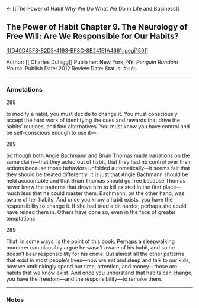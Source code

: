 <- [[The Power of Habit Why We Do What We Do in Life and Business]]

## The Power of Habit Chapter 9. The Neurology of Free Will: Are We Responsible for Our Habits?

[ ![[D40D45F8-82D5-4193-BF8C-8B241E1A4661.jpeg|150]] ](https://www.amazon.com/gp/aw/d/B0055PGUYU/ref=tmm_kin_swatch_0?ie=UTF8&qid=1682143521&sr=8-1)

Author: [[ Charles Duhigg]]
Publisher: New York, NY: _Penguin Random House_.
Publish Date: 2012
Review Date:
Status: #💥/💥

___

### Annotations

288

to modify a habit, you must decide to change it. You must consciously accept the hard work of identifying the cues and rewards that drive the habits’ routines, and find alternatives. You must know you have control and be self-conscious enough to use it—

289

So though both Angie Bachmann and Brian Thomas made variations on the same claim—that they acted out of habit, that they had no control over their actions because those behaviors unfolded automatically—it seems fair that they should be treated differently. It is just that Angie Bachmann should be held accountable and that Brian Thomas should go free because Thomas never knew the patterns that drove him to kill existed in the first place—much less that he could master them. Bachmann, on the other hand, was aware of her habits. And once you know a habit exists, you have the responsibility to change it. If she had tried a bit harder, perhaps she could have reined them in. Others have done so, even in the face of greater temptations.

289

That, in some ways, is the point of this book. Perhaps a sleepwalking murderer can plausibly argue he wasn’t aware of his habit, and so he doesn’t bear responsibility for his crime. But almost all the other patterns that exist in most people’s lives—how we eat and sleep and talk to our kids, how we unthinkingly spend our time, attention, and money—those are habits that we know exist. And once you understand that habits can change, you have the freedom—and the responsibility—to remake them.

___

### Notes

